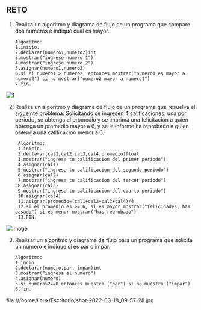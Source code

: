 ## RETO
1. Realiza un algoritmo y diagrama de flujo de un programa que compare dos números e indique cual es mayor.
        
       Algoritmo:
       1.inicio.
       2.declarar(numero1,numero2)int
       3.mostrar("ingrese numero 1")
       4.mostrar("ingrese numero 2")
       5.asignar(numero1,numero2)
       6.si el numero1 > numero2, entonces mostrar("numero1 es mayor a numero2") si no mostrar("numero2 mayor a numero1")
       7.fin.

![1](https://user-images.githubusercontent.com/101351242/158848987-325adf49-f4db-44c6-9d24-67a3ab8388c0.png)



2. Realiza un algoritmo y diagrama de flujo de un programa que resuelva el sigueinte problema: Solicitando se ingresen 4 calificaciones, una por periodo, se obtenga el promedio y se imprima una felicitación a quien obtenga un promedio mayor a 6, y se le informe ha reprobado a quien obtenga una calificacion menor a 6.
          
        Algoritmo:
        1.inicio.
        2.declarar(cal1,cal2,cal3,cal4,promedio)float
        3.mostrar("ingresa tu calificacion del primer periodo")
        4.asignar(cal1)
        5.mostrar("ingresa tu calificacion del segundo periodo")
        6.asignar(cal2)
        7.mostrar("ingresa tu calificacion del tercer periodo")
        8.asignar(cal3)
        9.mostrar("ingresa tu calificacion del cuarto periodo")
        10.asignar(cal4)
        11.asignar(promedio=(cal1+cal2+cal3+cal4)/4
        12.si el promedio es >= 6, si es mayor mostrar("felicidades, has pasado") si es menor mostrar("has reprobado")
        13.FIN.
    
![image](https://user-images.githubusercontent.com/101351242/158855097-58131138-8684-46bc-bf77-dea74e62b4ca.png)
     





3. Realizar un algoritmo y diagrama de flujo para un programa que solicite un número e indique si es par o impar.

       Algoritmo:
       1.incio
       2.declarar(numero,par, impar)int
       3.mostrar("ingresa el numero")
       4.asignar(numero)
       5.si numero%2==0 entonces muestra ("par") si no muestra ("impar")
       6.fin.
file:///home/linux/Escritorio/shot-2022-03-18_09-57-28.jpg
